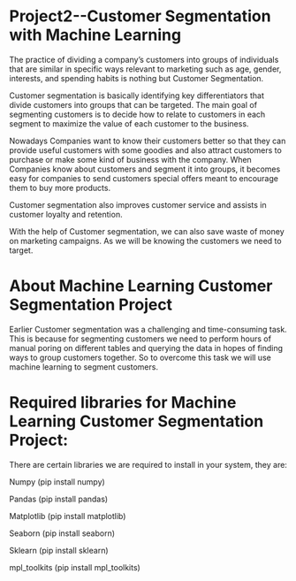 # Project2--Customer Segmentation with Machine Learning

The practice of dividing a company’s customers into groups of individuals that are similar in specific ways relevant to marketing such as age, gender, interests, and spending habits is nothing but Customer Segmentation.

Customer segmentation is basically identifying key differentiators that divide customers into groups that can be targeted. The main goal of segmenting customers is to decide how to relate to customers in each segment to maximize the value of each customer to the business.

Nowadays Companies want to know their customers better so that they can provide useful customers with some goodies and also attract customers to purchase or make some kind of business with the company. When Companies know about customers and segment it into groups, it becomes easy for companies to send customers special offers meant to encourage them to buy more products.

Customer segmentation also improves customer service and assists in customer loyalty and retention.

With the help of Customer segmentation, we can also save waste of money on marketing campaigns. As we will be knowing the customers we need to target.

# About Machine Learning Customer Segmentation Project

Earlier Customer segmentation was a challenging and time-consuming task. This is because for segmenting customers we need to perform hours of manual poring on different tables and querying the data in hopes of finding ways to group customers together. So to overcome this task we will use machine learning to segment customers.

# Required libraries for Machine Learning Customer Segmentation Project:

There are certain libraries we are required to install in your system, they are:

Numpy (pip install numpy)

Pandas (pip install pandas)

Matplotlib (pip install matplotlib)

Seaborn (pip install seaborn)

Sklearn (pip install sklearn)

mpl_toolkits (pip install mpl_toolkits)
